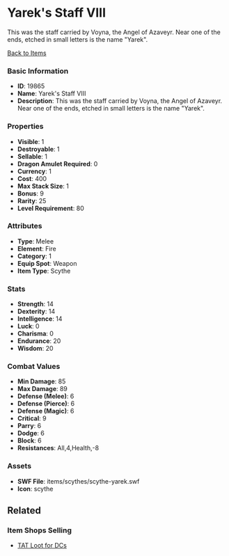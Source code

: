 # Yarek's Staff VIII

This was the staff carried by Voyna, the Angel of Azaveyr.  Near one of the ends, etched in small letters is the name "Yarek".

[Back to Items](../items.md)

### Basic Information

- **ID**: 19865
- **Name**: Yarek&#039;s Staff VIII
- **Description**: This was the staff carried by Voyna, the Angel of Azaveyr.  Near one of the ends, etched in small letters is the name &quot;Yarek&quot;.

### Properties

- **Visible**: 1
- **Destroyable**: 1
- **Sellable**: 1
- **Dragon Amulet Required**: 0
- **Currency**: 1
- **Cost**: 400
- **Max Stack Size**: 1
- **Bonus**: 9
- **Rarity**: 25
- **Level Requirement**: 80

### Attributes

- **Type**: Melee
- **Element**: Fire
- **Category**: 1
- **Equip Spot**: Weapon
- **Item Type**: Scythe

### Stats

- **Strength**: 14
- **Dexterity**: 14
- **Intelligence**: 14
- **Luck**: 0
- **Charisma**: 0
- **Endurance**: 20
- **Wisdom**: 20

### Combat Values

- **Min Damage**: 85
- **Max Damage**: 89
- **Defense (Melee)**: 6
- **Defense (Pierce)**: 6
- **Defense (Magic)**: 6
- **Critical**: 9
- **Parry**: 6
- **Dodge**: 6
- **Block**: 6
- **Resistances**: All,4,Health,-8

### Assets

- **SWF File**: items/scythes/scythe-yarek.swf
- **Icon**: scythe

## Related

### Item Shops Selling

- [TAT Loot for DCs](../item-shops/676-tat-loot-for-dcs.md)

